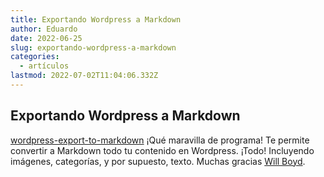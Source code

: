 ```yaml
---
title: Exportando Wordpress a Markdown
author: Eduardo
date: 2022-06-25
slug: exportando-wordpress-a-markdown
categories:
  - artículos
lastmod: 2022-07-02T11:04:06.332Z
---
```

## Exportando Wordpress a Markdown

[wordpress-export-to-markdown](https://github.com/lonekorean/wordpress-export-to-markdown) ¡Qué maravilla de programa! Te permite convertir a Markdown todo tu contenido en Wordpress. ¡Todo! Incluyendo imágenes, categorías, y por supuesto, texto. Muchas gracias [Will Boyd](https://github.com/lonekorean).
